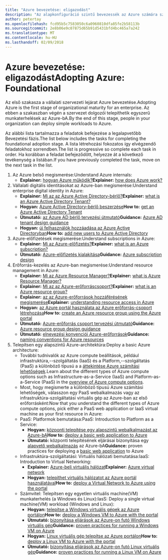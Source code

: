 ```yaml
---
title: "Azure bevezetése: eligazodást"
description: "Az alapkonfiguráció szintű bevezessék az Azure számára szükséges vállalati Tudásbázis"
author: petertay
ms.openlocfilehash: fcd95b5c7583050c6a0960810dfa85fe2b58113b
ms.sourcegitcommit: 2e8b06e9c07875d65b91d5431bfd4bc465a7a242
ms.translationtype: MT
ms.contentlocale: hu-HU
ms.lasthandoff: 02/09/2018
---
```

# <a name="adopting-azure-foundational"></a><span data-ttu-id="2c2c4-103">Azure bevezetése: eligazodást</span><span class="sxs-lookup"><span data-stu-id="2c2c4-103">Adopting Azure: Foundational</span></span>

<span data-ttu-id="2c2c4-104">Az első szakasza a vállalati szervezeti lejárat Azure bevezetése.</span><span class="sxs-lookup"><span data-stu-id="2c2c4-104">Adopting Azure is the first stage of organizational maturity for an enterprise.</span></span> <span data-ttu-id="2c2c4-105">Az ebben a szakaszban végén a szervezet dolgozói telepíthetik egyszerű munkaterhelések az Azure-bA.</span><span class="sxs-lookup"><span data-stu-id="2c2c4-105">By the end of this stage, people in your organization can deploy simple workloads to Azure.</span></span>

<span data-ttu-id="2c2c4-106">Az alábbi lista tartalmazza a feladatok befejezése a legalapvetőbb Bevezetési fázis.</span><span class="sxs-lookup"><span data-stu-id="2c2c4-106">The list below includes the tasks for completing the foundational adoption stage.</span></span> <span data-ttu-id="2c2c4-107">A lista létrehozási fokozatos így elvégzendő feladatokhoz sorrendben.</span><span class="sxs-lookup"><span data-stu-id="2c2c4-107">The list is progressive so complete each task in order.</span></span> <span data-ttu-id="2c2c4-108">Ha korábban a feladat befejeződött, helyezze át a következő tevékenység a listában.</span><span class="sxs-lookup"><span data-stu-id="2c2c4-108">If you have previously completed the task, move on the next task in the list.</span></span> 

1. <span data-ttu-id="2c2c4-109">Az Azure belső megismerése:</span><span class="sxs-lookup"><span data-stu-id="2c2c4-109">Understand Azure internals:</span></span>
    - <span data-ttu-id="2c2c4-110">**Explainer:** [hogyan Azure működik?](azure-explainer.md)</span><span class="sxs-lookup"><span data-stu-id="2c2c4-110">**Explainer:** [how does Azure work?](azure-explainer.md)</span></span>
2. <span data-ttu-id="2c2c4-111">Vállalati digitális identitásokat az Azure-ban megismerése:</span><span class="sxs-lookup"><span data-stu-id="2c2c4-111">Understand enterprise digital identity in Azure:</span></span>
    - <span data-ttu-id="2c2c4-112">**Explainer:** [Mi az az Azure Active Directory-bérlő?](tenant-explainer.md)</span><span class="sxs-lookup"><span data-stu-id="2c2c4-112">**Explainer:** [what is an Azure Active Directory Tenant?](tenant-explainer.md)</span></span>
    - <span data-ttu-id="2c2c4-113">**Hogyan:** [Azure Active Directory-bérlő beszerzése](/azure/active-directory/develop/active-directory-howto-tenant?toc=/azure/architecture/cloud-adoption-guide/toc.json)</span><span class="sxs-lookup"><span data-stu-id="2c2c4-113">**How to:** [get an Azure Active Directory Tenant](/azure/active-directory/develop/active-directory-howto-tenant?toc=/azure/architecture/cloud-adoption-guide/toc.json)</span></span>
    - <span data-ttu-id="2c2c4-114">**Útmutató:** [az Azure AD bérlő tervezési útmutató](tenant.md)</span><span class="sxs-lookup"><span data-stu-id="2c2c4-114">**Guidance:** [Azure AD tenant design guidance](tenant.md)</span></span>
    - <span data-ttu-id="2c2c4-115">**Hogyan:** [új felhasználók hozzáadása az Azure Active Directoryban](/azure/active-directory/add-users-azure-active-directory?toc=/azure/architecture/cloud-adoption-guide/toc.json)</span><span class="sxs-lookup"><span data-stu-id="2c2c4-115">**How to:** [add new users to Azure Active Directory](/azure/active-directory/add-users-azure-active-directory?toc=/azure/architecture/cloud-adoption-guide/toc.json)</span></span>    
3. <span data-ttu-id="2c2c4-116">Azure-előfizetések megismerése:</span><span class="sxs-lookup"><span data-stu-id="2c2c4-116">Understand subscriptions in Azure:</span></span>
    - <span data-ttu-id="2c2c4-117">**Explainer:** [Mi az Azure-előfizetés?](subscription-explainer.md)</span><span class="sxs-lookup"><span data-stu-id="2c2c4-117">**Explainer:** [what is an Azure subscription?](subscription-explainer.md)</span></span>
    - <span data-ttu-id="2c2c4-118">**Útmutató:** [Azure-előfizetés kialakítása](subscription.md)</span><span class="sxs-lookup"><span data-stu-id="2c2c4-118">**Guidance:** [Azure subscription design](subscription.md)</span></span>
4. <span data-ttu-id="2c2c4-119">Erőforrás-kezelés az Azure-ban megismerése:</span><span class="sxs-lookup"><span data-stu-id="2c2c4-119">Understand resource management in Azure:</span></span> 
    - <span data-ttu-id="2c2c4-120">**Explainer:** [Mi az Azure Resource Manager?](resource-manager-explainer.md)</span><span class="sxs-lookup"><span data-stu-id="2c2c4-120">**Explainer:** [what is Azure Resource Manager?](resource-manager-explainer.md)</span></span>
    - <span data-ttu-id="2c2c4-121">**Explainer:** [Mi az az Azure-erőforráscsoport?](resource-group-explainer.md)</span><span class="sxs-lookup"><span data-stu-id="2c2c4-121">**Explainer:** [what is an Azure resource group?](resource-group-explainer.md)</span></span>
    - <span data-ttu-id="2c2c4-122">**Explainer:** [az az Azure-erőforrások hozzáférésének megismerése](/azure/active-directory/active-directory-understanding-resource-access?toc=/azure/architecture/cloud-adoption-guide/toc.json)</span><span class="sxs-lookup"><span data-stu-id="2c2c4-122">**Explainer:** [understanding resource access in Azure](/azure/active-directory/active-directory-understanding-resource-access?toc=/azure/architecture/cloud-adoption-guide/toc.json)</span></span>
    - <span data-ttu-id="2c2c4-123">**Hogyan:** [az Azure portál használata az Azure erőforrás-csoport létrehozása](/azure/azure-resource-manager/resource-group-portal?toc=/azure/architecture/cloud-adoption-guide/toc.json)</span><span class="sxs-lookup"><span data-stu-id="2c2c4-123">**How to:** [create an Azure resource group using the Azure portal](/azure/azure-resource-manager/resource-group-portal?toc=/azure/architecture/cloud-adoption-guide/toc.json)</span></span>
    - <span data-ttu-id="2c2c4-124">**Útmutató:** [Azure-erőforrás csoport tervezési útmutató](resource-group.md)</span><span class="sxs-lookup"><span data-stu-id="2c2c4-124">**Guidance:** [Azure resource group design guidance](resource-group.md)</span></span>
    - <span data-ttu-id="2c2c4-125">**Útmutató:** [elnevezési konvenciói Azure-erőforrások](/azure/architecture/best-practices/naming-conventions?toc=/azure/architecture/cloud-adoption-guide/toc.json)</span><span class="sxs-lookup"><span data-stu-id="2c2c4-125">**Guidance:** [naming conventions for Azure resources](/azure/architecture/best-practices/naming-conventions?toc=/azure/architecture/cloud-adoption-guide/toc.json)</span></span>
5. <span data-ttu-id="2c2c4-126">Telepítsen egy alapszintű Azure-architektúra:</span><span class="sxs-lookup"><span data-stu-id="2c2c4-126">Deploy a basic Azure architecture:</span></span>
    - <span data-ttu-id="2c2c4-127">További tudnivalók az Azure compute beállítások, például infrastruktúra,--szolgáltatás (IaaS) és a Platform,--szolgáltatás (PaaS) a különböző típusú a a [áttekintése Azure számítási lehetőségek](/azure/architecture/guide/technology-choices/compute-overview?toc=/azure/architecture/cloud-adoption-guide/toc.json).</span><span class="sxs-lookup"><span data-stu-id="2c2c4-127">Learn about the different types of Azure compute options such as Infrastructure-as-a-Service (IaaS) and Platform-as-a-Service (PaaS) in the [overview of Azure compute options](/azure/architecture/guide/technology-choices/compute-overview?toc=/azure/architecture/cloud-adoption-guide/toc.json).</span></span>
    - <span data-ttu-id="2c2c4-128">Most, hogy megismerte a különböző típusú Azure számítási lehetőségek, válasszon egy PaaS webalkalmazás vagy az infrastruktúra-szolgáltatási virtuális gép az Azure-ban az első erőforrásként:</span><span class="sxs-lookup"><span data-stu-id="2c2c4-128">Now that you understand the different types of Azure compute options, pick either a PaaS web application or IaaS virtual machine as your first resource in Azure:</span></span>
    - <span data-ttu-id="2c2c4-129">PaaS: Platformok bemutatása:</span><span class="sxs-lookup"><span data-stu-id="2c2c4-129">PaaS: Introduction to Platform as a Service:</span></span>
        - <span data-ttu-id="2c2c4-130">**Hogyan:** [központi telepítése egy alapszintű webalkalmazást az Azure-bA](/azure/app-service/app-service-web-overview?toc=/azure/architecture/cloud-adoption-guide/toc.json)</span><span class="sxs-lookup"><span data-stu-id="2c2c4-130">**How to:** [deploy a basic web application to Azure](/azure/app-service/app-service-web-overview?toc=/azure/architecture/cloud-adoption-guide/toc.json)</span></span>
        - <span data-ttu-id="2c2c4-131">**Útmutató:** központi telepítésének eljárásai bizonyítása egy [alapvető webalkalmazás](/azure/architecture/reference-architectures/app-service-web-app/basic-web-app?toc=/azure/architecture/cloud-adoption-guide/toc.json) az Azure-bA</span><span class="sxs-lookup"><span data-stu-id="2c2c4-131">**Guidance:** proven practices for deploying a [basic web application](/azure/architecture/reference-architectures/app-service-web-app/basic-web-app?toc=/azure/architecture/cloud-adoption-guide/toc.json) to Azure</span></span>
    - <span data-ttu-id="2c2c4-132">Infrastruktúra-szolgáltatási: Virtuális hálózati bemutatása:</span><span class="sxs-lookup"><span data-stu-id="2c2c4-132">IaaS: Introduction to Virtual Networking:</span></span>
        - <span data-ttu-id="2c2c4-133">**Explainer:** [Azure-beli virtuális hálózat](/azure/virtual-network/virtual-networks-overview?toc=/azure/architecture/cloud-adoption-guide/toc.json)</span><span class="sxs-lookup"><span data-stu-id="2c2c4-133">**Explainer:** [Azure virtual network](/azure/virtual-network/virtual-networks-overview?toc=/azure/architecture/cloud-adoption-guide/toc.json)</span></span>
        - <span data-ttu-id="2c2c4-134">**Hogyan:** [telepíthet virtuális hálózatot az Azure portál használatával](/azure/virtual-network/virtual-networks-create-vnet-arm-portal?toc=/azure/architecture/cloud-adoption-guide/toc.json)</span><span class="sxs-lookup"><span data-stu-id="2c2c4-134">**How to:** [deploy a Virtual Network to Azure using the portal](/azure/virtual-network/virtual-networks-create-vnet-arm-portal?toc=/azure/architecture/cloud-adoption-guide/toc.json)</span></span>
    - <span data-ttu-id="2c2c4-135">Számvitel: Telepítsen egy egyetlen virtuális machine(VM) munkaterhelés (a Windows és Linux):</span><span class="sxs-lookup"><span data-stu-id="2c2c4-135">IasS: Deploy a single virtual machine(VM) workload (Windows and Linux):</span></span>
        - <span data-ttu-id="2c2c4-136">**Hogyan:** [telepítse a Windows virtuális gépek az Azure portálon](/azure/virtual-network/virtual-networks-create-vnet-arm-pportal?toc=/azure/architecture/cloud-adoption-guide/toc.json)</span><span class="sxs-lookup"><span data-stu-id="2c2c4-136">**How to:** [deploy a Windows VM to Azure with the portal](/azure/virtual-network/virtual-networks-create-vnet-arm-pportal?toc=/azure/architecture/cloud-adoption-guide/toc.json)</span></span>
        - <span data-ttu-id="2c2c4-137">**Útmutató:** [bizonyítása eljárások az Azure-on futó Windows virtuális gép](/azure/architecture/reference-architectures/virtual-machines-windows/single-vm?toc=/azure/architecture/cloud-adoption-guide/toc.json)</span><span class="sxs-lookup"><span data-stu-id="2c2c4-137">**Guidance:** [proven practices for running a Windows VM on Azure](/azure/architecture/reference-architectures/virtual-machines-windows/single-vm?toc=/azure/architecture/cloud-adoption-guide/toc.json)</span></span>
        - <span data-ttu-id="2c2c4-138">**Hogyan:** [Linux virtuális gép telepítse az Azure portálon](/azure/virtual-machines/linux/quick-create-portal?toc=/azure/architecture/cloud-adoption-guide/toc.json)</span><span class="sxs-lookup"><span data-stu-id="2c2c4-138">**How to:** [deploy a Linux VM to Azure with the portal](/azure/virtual-machines/linux/quick-create-portal?toc=/azure/architecture/cloud-adoption-guide/toc.json)</span></span>
        - <span data-ttu-id="2c2c4-139">**Útmutató:** [bizonyítása eljárások az Azure-on futó Linux virtuális gép](/azure/architecture/reference-architectures/virtual-machines-linux/single-vm?toc=/azure/architecture/cloud-adoption-guide/toc.json)</span><span class="sxs-lookup"><span data-stu-id="2c2c4-139">**Guidance:** [proven practices for running a Linux VM on Azure](/azure/architecture/reference-architectures/virtual-machines-linux/single-vm?toc=/azure/architecture/cloud-adoption-guide/toc.json)</span></span>
